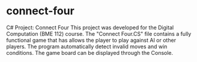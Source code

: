 # connect-four
C# Project: Connect Four
This project was developed for the Digital Computation (BME 112) course. The "Connect Four.CS" file contains a fully functional game that has allows the player to play against AI or other players. The program automatically detect invalid moves and win conditions. The game board can be displayed through the Console.
